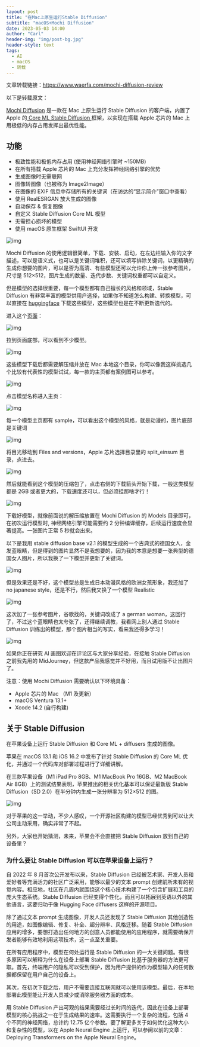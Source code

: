 ```yaml
---
layout: post
title: "在Mac上原生运行Stable Diffusion"
subtitle: "macOS+Mochi Diffusion"
date: 2023-05-03 14:00
author: "Carl"
header-img: "img/post-bg.jpg"
header-style: text
tags:
  - AI
  - macOS
  - 转载
---
```




文章转载链接：https://www.waerfa.com/mochi-diffusion-review



以下是转载原文：



[Mochi Diffusion](https://github.com/godly-devotion/MochiDiffusion) 是一款在 Mac 上原生运行 Stable Diffusion 的客户端，内置了 Apple 的[ Core ML Stable Diffusion ](https://github.com/apple/ml-stable-diffusion)框架，以实现在搭载 Apple 芯片的 Mac 上用极低的内存占用发挥出最优性能。

## 功能

- 极致性能和极低内存占用 (使用神经网络引擎时 ~150MB)
- 在所有搭载 Apple 芯片的 Mac 上充分发挥神经网络引擎的优势
- 生成图像时无需联网
- 图像转图像（也被称为 Image2Image）
- 在图像的 EXIF 信息中存储所有的关键词（在访达的“显示简介”窗口中查看）
- 使用 RealESRGAN 放大生成的图像
- 自动保存 & 恢复图像
- 自定义 Stable Diffusion Core ML 模型
- 无需担心损坏的模型
- 使用 macOS 原生框架 SwiftUI 开发

![img](https://www.waerfa.com/wp-content/uploads/2023/04/Mochi-Diffusion-screenshot.webp)

Mochi Diffusion 的使用逻辑很简单，下载、安装、启动，在左边栏输入你的文字描述，可以是语义式，也可以是关键词堆积，还可以填写排除关键词，以更精确的生成你想要的图片，可以是否为高清、有些模型还可以允许你上传一张参考图片，尺寸是 512×512，图片生成的数量、迭代步数、关键词权重都可以自定义。

但是模型的选择很重要，每一个模型都有自己擅长的风格和领域，Stable Diffusion 有非常丰富的模型供用户选择，如果你不知道怎么构建、转换模型，可以直接在 [huggingface](https://huggingface.co/coreml?sort_models=downloads#models) 下载这些模型，这些模型也是在不断更新迭代的。

进入这个[页面](https://huggingface.co/coreml?sort_models=downloads#models)：

![img](https://www.waerfa.com/wp-content/uploads/2023/04/Hugging-Face-Core-ML-Models-starting-page-tuya.webp)

拉到页面底部，可以看到不少模型。

![img](https://www.waerfa.com/wp-content/uploads/2023/04/Mochi-Diffusion-models-online-tuya.webp)

这些模型下载后都需要解压缩并放在 Mac 本地这个目录，你可以像我这样挑选几个比较有代表性的模型试试，每一款的主页都有案例图可以参考。

![img](https://www.waerfa.com/wp-content/uploads/2023/04/Mochi-Diffusion-models-tuya.webp)

点击模型名称进入主页：

![img](https://www.waerfa.com/wp-content/uploads/2023/04/Hugging-Face-model-card-tuya.webp)

每一个模型主页都有 sample，可以看出这个模型的风格，就是动漫的，图片底部是关键词

![img](https://www.waerfa.com/wp-content/uploads/2023/04/Mochi-Diffusion-anythingmodelsample.webp)

将目光移动到 Files and versions，Apple 芯片选择目录里的 split_einsum 目录，点进去。

![img](https://www.waerfa.com/wp-content/uploads/2023/04/Hugging-Face-files-and-versions-tuya.webp)

然后就能看到这个模型的压缩包了，点击右侧的下载箭头开始下载，一般这类模型都是 2GB 或者更大的，下载速度还可以，但必须挂那啥才行！

![img](https://www.waerfa.com/wp-content/uploads/2023/04/Hugging-Face-download-split-tuya.webp)

下载好模型，就像前面说的解压缩放置在 Mochi Diffusion 的 Models 目录即可，在初次运行模型时, 神经网络引擎可能需要约 2 分钟编译缓存，后续运行速度会显著提高。一张图片正常 5 秒就会出来。

以下是我用 stable diffusion base v2.1 的模型生成的一个古典式的德国女人，金发蓝眼睛，但是得到的图片显然不是我想要的，因为我的本意是想要一张典型的德国女人图片，所以我换了一下模型并更新了关键词。

![img](https://www.waerfa.com/wp-content/uploads/2023/04/Mochi-Diffusion-stable-diffusion-base-v2-tuya.webp)

但是效果还是不好，这个模型总是生成日本动漫风格的欧洲女孩形象，我还加了 no japanese style，还是不行，然后我又换了一个模型 Realistic

![img](https://www.waerfa.com/wp-content/uploads/2023/04/Mochi-Diffusion-anything-tuya.webp)

这次加了一张参考图片，谷歌找的，关键词改成了 a german woman，这回行了，不过这个蓝眼睛也太夸张了，还得继续调教，我看网上别人通过 Stable Diffusion 训练出的模型，那个图片相当的写实，看来我还得多学习！

![img](https://www.waerfa.com/wp-content/uploads/2023/04/Mochi-Diffusion-realmodel-tuya.webp)

如果你正在研究 AI 画图欢迎在评论区与大家分享经验，在接触 Stable Diffusion 之前我先用的 MidJourney，但这款产品我感觉并不好用，而且试用版不让出图片了。

注意：使用 Mochi Diffusion 需要确认以下环境具备：

- Apple 芯片的 Mac （M1 及更新）
- macOS Ventura 13.1+
- Xcode 14.2 (自行构建)

## 关于 Stable Diffusion

在苹果设备上运行 Stable Diffusion 和 Core ML + diffusers 生成的图像。

苹果在 macOS 13.1 和 iOS 16.2 中发布了针对 Stable Diffusion 的 Core ML 优化，并通过一个代码库对部署过程进行了详细讲解。

在三款苹果设备（M1 iPad Pro 8GB、M1 MacBook Pro 16GB、M2 MacBook Air 8GB）上的测试结果表明，苹果推出的相关优化基本可以保证最新版 Stable Diffusion（SD 2.0）在半分钟内生成一张分辨率为 512×512 的图。

![img](https://www.waerfa.com/wp-content/uploads/2023/04/Mochi-Diffusion-tables.webp)

对于苹果的这一举动，不少人感叹，一个开源社区构建的模型已经优秀到可以让大公司主动采用，确实非常了不起。

另外，大家也开始猜测，未来，苹果会不会直接把 Stable Diffusion 放到自己的设备里？

### 为什么要让 Stable Diffusion 可以在苹果设备上运行？

自 2022 年 8 月首次公开发布以来，Stable Diffusion 已经被艺术家、开发人员和爱好者等充满活力的社区广泛采用，能够以最少的文本 prompt 创建前所未有的视觉内容。相应地，社区在几周内就围绕这个核心技术构建了一个包含扩展和工具的庞大生态系统。Stable Diffusion 已经变得个性化，而且可以拓展到英语以外的其他语言，这要归功于像 Hugging Face diffusers 这样的开源项目。

除了通过文本 prompt 生成图像，开发人员还发现了 Stable Diffusion 其他创造性的用途，如图像编辑、修复、补全、超分辨率、风格迁移。随着 Stable Diffusion 应用的增多，要想打造出任何地方的创意人员都能使用的应用程序，就需要确保开发者能够有效地利用这项技术，这一点至关重要。

在所有应用程序中，模型在何处运行是 Stable Diffusion 的一大关键问题。有很多原因可以解释为什么在设备上部署 Stable Diffusion 比基于服务器的方法更可取。首先，终端用户的隐私可以受到保护，因为用户提供的作为模型输入的任何数据都保留在用户自己的设备上。

其次，在初次下载之后，用户不需要连接互联网就可以使用该模型。最后，在本地部署此模型能让开发人员减少或消除服务器方面的成本。

用 Stable Diffusion 产出可观的结果需要经过长时间的迭代，因此在设备上部署模型的核心挑战之一在于生成结果的速率。这需要执行一个复杂的流程，包括 4 个不同的神经网络，总计约 12.75 亿个参数。要了解更多关于如何优化这种大小和复杂性的模型，以在 Apple Neural Engine 上运行，可以参阅以前的文章：Deploying Transformers on the Apple Neural Engine。
